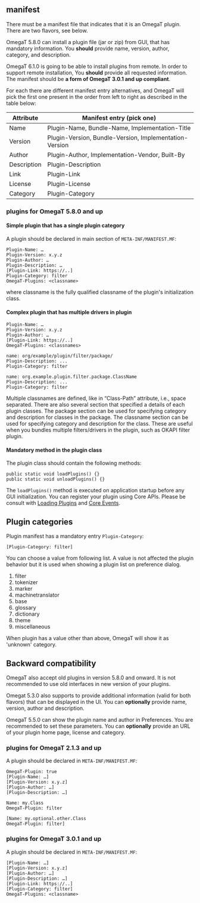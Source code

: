 ## manifest

There must be a manifest file that indicates that it is an OmegaT plugin. There are two flavors, see below.

OmegaT 5.8.0 can install a plugin file (jar or zip) from GUI, that has mandatory information.
You **should** provide name, version, author, category, and description.

OmegaT 6.1.0 is going to be able to install plugins from remote.
In order to support remote installation, You **should** provide all requested information.
The manifest should be **a form of OmegaT 3.0.1 and up compliant**.

For each there are different manifest entry alternatives, and OmegaT will pick the first one present in the order from
left to right as described in the table below:

| Attribute   | Manifest entry (pick one)                              |
|-------------|--------------------------------------------------------|
| Name        | Plugin-Name, Bundle-Name, Implementation-Title         |
| Version     | Plugin-Version, Bundle-Version, Implementation-Version |
| Author      | Plugin-Author, Implementation-Vendor, Built-By         |
| Description | Plugin-Description                                     |
| Link        | Plugin-Link                                            |
| License     | Plugin-License                                         |
| Category    | Plugin-Category                                        |

### plugins for OmegaT 5.8.0 and up

#### Simple plugin that has a single plugin category

A plugin should be declared in main section of `META-INF/MANIFEST.MF`:

    Plugin-Name: …
    Plugin-Version: x.y.z
    Plugin-Author: …
    Plugin-Description: …
    [Plugin-Link: https://..]
    Plugin-Category: filter
    OmegaT-Plugins: <classname>

where classname is the fully qualified classname of the plugin's initialization class.

#### Complex plugin that has multiple drivers in plugin

    Plugin-Name: …
    Plugin-Version: x.y.z
    Plugin-Author: …
    [Plugin-Link: https://..]
    OmegaT-Plugins: <classnames>

    name: org/example/plugin/filter/package/
    Plugin-Description: ...
    Plugin-Category: filter

    name: org.example.plugin.filter.package.ClassName
    Plugin-Description: ...
    Plugin-Category: filter

Multiple classnames are defined, like in “Class-Path” attribute, i.e., space separated.
There are also several section that specified a details of each plugin classes.
The package section can be used for specifying category and description for classes in the package.
The classname section can be used for specifying category and description for the class.
These are useful when you bundles multiple filters/drivers in the plugin, such as OKAPI filter plugin.

#### Mandatory method in the plugin class 

The plugin class should contain the following methods:

    public static void loadPlugins() {}
    public static void unloadPlugins() {}

The `loadPlugins()` method is executed on application startup before any GUI initialization. You can register your
plugin using Core APIs. Please be consult with [Loading Plugins](17.LoadingPlugins.md) and
[Core Events](18.CoreEvents.md).

## Plugin categories

Plugin manifest has a mandatory entry `Plugin-Category`:

    [Plugin-Category: filter]

You can choose a value from following list. A value is not affected the plugin behavior
but it is used when showing a plugin list on preference dialog.

1. filter
2. tokenizer
3. marker
4. machinetranslator
5. base
6. glossary
7. dictionary
8. theme
9. miscellaneous

When plugin has a value other than above, OmegaT will show it as 'unknown' category.

## Backward compatibility

OmegaT also accept old plugins in version 5.8.0 and onward.
It is not recommended to use old interfaces in new version of your plugins.

Omegat 5.3.0 also supports to provide additional information (valid for both flavors) that can be displayed in the UI.
You can **optionally** provide name, version, author and description.

OmegaT 5.5.0 can show the plugin name and author in Preferences. You are recommended to set these parameters.
You can **optionally** provide an URL of your plugin home page, license and category.

### plugins for OmegaT 2.1.3 and up
A plugin should be declared in `META-INF/MANIFEST.MF`:

    OmegaT-Plugin: true
    [Plugin-Name: …]
    [Plugin-Version: x.y.z]
    [Plugin-Author: …]
    [Plugin-Description: …]
    
    Name: my.Class
    OmegaT-Plugin: filter
    
    [Name: my.optional.other.Class
    OmegaT-Plugin: filter]

### plugins for OmegaT 3.0.1 and up
A plugin should be declared in `META-INF/MANIFEST.MF`:

    [Plugin-Name: …]
    [Plugin-Version: x.y.z]
    [Plugin-Author: …]
    [Plugin-Description: …]
    [Plugin-Link: https://..]
    [Plugin-Category: filter]
    OmegaT-Plugins: <classname>


